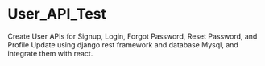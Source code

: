 # User_API_Test
Create User APIs for Signup, Login, Forgot Password, Reset Password, and Profile Update using django rest framework and database Mysql, and integrate them with react.

